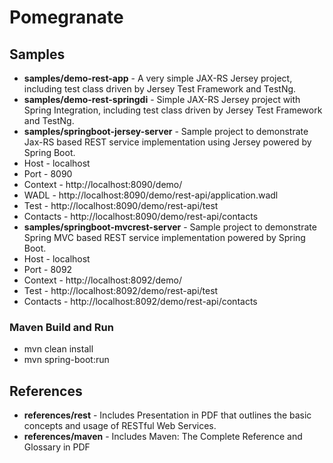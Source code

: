 # Pomegranate

## Samples
* **samples/demo-rest-app** - A very simple JAX-RS Jersey project, including test class driven by Jersey Test Framework and TestNg.
* **samples/demo-rest-springdi** - Simple JAX-RS Jersey project with Spring Integration, including test class driven by Jersey Test Framework and TestNg.
* **samples/springboot-jersey-server** - Sample project to demonstrate Jax-RS based REST service implementation using Jersey powered by Spring Boot.
 * Host - localhost
 * Port - 8090
 * Context - http://localhost:8090/demo/ 
 * WADL - http://localhost:8090/demo/rest-api/application.wadl
 * Test - http://localhost:8090/demo/rest-api/test
 * Contacts - http://localhost:8090/demo/rest-api/contacts
* **samples/springboot-mvcrest-server** - Sample project to demonstrate Spring MVC based REST service implementation powered by Spring Boot. 
 * Host - localhost
 * Port - 8092
 * Context - http://localhost:8092/demo/ 
 * Test - http://localhost:8092/demo/rest-api/test
 * Contacts - http://localhost:8092/demo/rest-api/contacts

### Maven Build and Run
* mvn clean install
* mvn spring-boot:run

## References
* **references/rest** - Includes Presentation in PDF that outlines the basic concepts and usage of RESTful Web Services.
* **references/maven** - Includes Maven: The Complete Reference and Glossary in PDF
